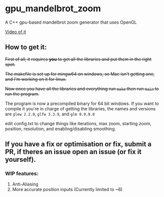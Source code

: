 # gpu_mandelbrot_zoom
A C++ gpu-based mandelbrot zoom generator that uses OpenGL

[Video of it](github.com/WackyModer/gpu_mandelbrot_zoom/blob/main/showcase/480p_mand_zoom.mp4)



## How to get it:

~~First of all, it requires **you** to get all the libraries and put them in the right spot.~~

~~The makefile is set up for mingw64 on windows, so Mac isn't getting one, and I'm working on it for linux.~~

~~Now once you have all the libraries and everything run `make` then run `main` to run the program.~~

The program is now a precompiled binary for 64 bit windows. If you want to compile it you're in charge of getting the libraries, the names and versions are `glew 2.2.0`, `glfw 3.3.9`, and `glm 0.9.9.8`

edit config.txt to change things like iterations, max zoom, starting zoom, position, resolution, and enabling/disabling smoothing.

## If you have a fix or optimisation or fix, submit a PR, if theres an issue open an issue (or fix it yourself).

### WIP features:
1. Anti-Aliasing
2. More accurate position inputs (Currently limited to ~6)
